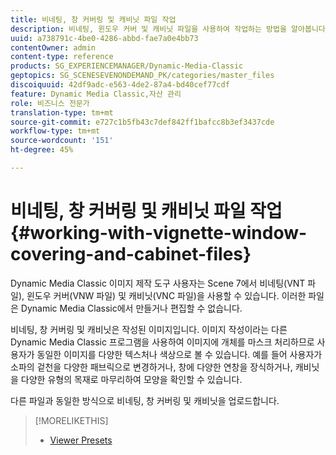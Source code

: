 ```yaml
---
title: 비네팅, 창 커버링 및 캐비닛 파일 작업
description: 비네팅, 윈도우 커버 및 캐비닛 파일을 사용하여 작업하는 방법을 알아봅니다.
uuid: a738791c-4be0-4286-abbd-fae7a0e4bb73
contentOwner: admin
content-type: reference
products: SG_EXPERIENCEMANAGER/Dynamic-Media-Classic
geptopics: SG_SCENESEVENONDEMAND_PK/categories/master_files
discoiquuid: 42df9adc-e563-4de2-87a4-bd40cef77cdf
feature: Dynamic Media Classic,자산 관리
role: 비즈니스 전문가
translation-type: tm+mt
source-git-commit: e727c1b5fb43c7def842ff1bafcc8b3ef3437cde
workflow-type: tm+mt
source-wordcount: '151'
ht-degree: 45%

---
```



# 비네팅, 창 커버링 및 캐비닛 파일 작업{#working-with-vignette-window-covering-and-cabinet-files}

Dynamic Media Classic 이미지 제작 도구 사용자는 Scene 7에서 비네팅(VNT 파일), 윈도우 커버(VNW 파일) 및 캐비닛(VNC 파일)을 사용할 수 있습니다. 이러한 파일은 Dynamic Media Classic에서 만들거나 편집할 수 없습니다.

비네팅, 창 커버링 및 캐비닛은 작성된 이미지입니다. 이미지 작성이라는 다른 Dynamic Media Classic 프로그램을 사용하여 이미지에 개체를 마스크 처리하므로 사용자가 동일한 이미지를 다양한 텍스처나 색상으로 볼 수 있습니다. 예를 들어 사용자가 소파의 겉천을 다양한 패브릭으로 변경하거나, 창에 다양한 연창을 장식하거나, 캐비닛을 다양한 유형의 목재로 마무리하여 모양을 확인할 수 있습니다.

다른 파일과 동일한 방식으로 비네팅, 창 커버링 및 캐비닛을 업로드합니다.

>[!MORELIKETHIS]
>
>* [Viewer Presets](application-setup.md#viewer_presets)

